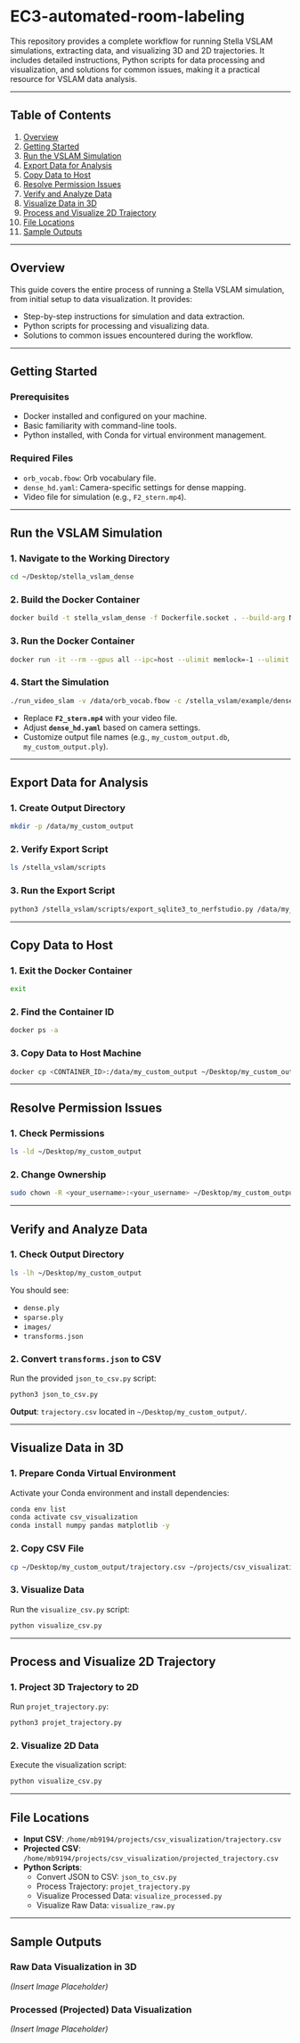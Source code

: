 # EC3-automated-room-labeling
This repository provides a complete workflow for running Stella VSLAM simulations, extracting data, and visualizing 3D and 2D trajectories. It includes detailed instructions, Python scripts for data processing and visualization, and solutions for common issues, making it a practical resource for VSLAM data analysis.


---

## Table of Contents

1. [Overview](#overview)
2. [Getting Started](#getting-started)
3. [Run the VSLAM Simulation](#run-the-vslam-simulation)
4. [Export Data for Analysis](#export-data-for-analysis)
5. [Copy Data to Host](#copy-data-to-host)
6. [Resolve Permission Issues](#resolve-permission-issues)
7. [Verify and Analyze Data](#verify-and-analyze-data)
8. [Visualize Data in 3D](#visualize-data-in-3d)
9. [Process and Visualize 2D Trajectory](#process-and-visualize-2d-trajectory)
10. [File Locations](#file-locations)
11. [Sample Outputs](#sample-outputs)

---

## Overview

This guide covers the entire process of running a Stella VSLAM simulation, from initial setup to data visualization. It provides:
- Step-by-step instructions for simulation and data extraction.
- Python scripts for processing and visualizing data.
- Solutions to common issues encountered during the workflow.

---

## Getting Started

### Prerequisites
- Docker installed and configured on your machine.
- Basic familiarity with command-line tools.
- Python installed, with Conda for virtual environment management.

### Required Files
- `orb_vocab.fbow`: Orb vocabulary file.
- `dense_hd.yaml`: Camera-specific settings for dense mapping.
- Video file for simulation (e.g., `F2_stern.mp4`).

---

## Run the VSLAM Simulation

### 1. Navigate to the Working Directory
```bash
cd ~/Desktop/stella_vslam_dense
```

### 2. Build the Docker Container
```bash
docker build -t stella_vslam_dense -f Dockerfile.socket . --build-arg NUM_THREADS=$(nproc)
```

### 3. Run the Docker Container
```bash
docker run -it --rm --gpus all --ipc=host --ulimit memlock=-1 --ulimit stack=67108864 -p 3001:3001 --name=stella_vslam_dense -v /home/mb9194/Desktop:/data stella_vslam_dense
```

### 4. Start the Simulation
```bash
./run_video_slam -v /data/orb_vocab.fbow -c /stella_vslam/example/dense/dense_hd.yaml -m /data/F2_stern.mp4 --frame-skip 3 -o /data/my_custom_output.db -p /data/my_custom_output.ply -k /data/my_custom_output_keyframes/
```
- Replace **`F2_stern.mp4`** with your video file.
- Adjust **`dense_hd.yaml`** based on camera settings.
- Customize output file names (e.g., `my_custom_output.db`, `my_custom_output.ply`).

---

## Export Data for Analysis

### 1. Create Output Directory
```bash
mkdir -p /data/my_custom_output
```

### 2. Verify Export Script
```bash
ls /stella_vslam/scripts
```

### 3. Run the Export Script
```bash
python3 /stella_vslam/scripts/export_sqlite3_to_nerfstudio.py /data/my_custom_output.db /data/my_custom_output/
```

---

## Copy Data to Host

### 1. Exit the Docker Container
```bash
exit
```

### 2. Find the Container ID
```bash
docker ps -a
```

### 3. Copy Data to Host Machine
```bash
docker cp <CONTAINER_ID>:/data/my_custom_output ~/Desktop/my_custom_output
```

---

## Resolve Permission Issues

### 1. Check Permissions
```bash
ls -ld ~/Desktop/my_custom_output
```

### 2. Change Ownership
```bash
sudo chown -R <your_username>:<your_username> ~/Desktop/my_custom_output
```

---

## Verify and Analyze Data

### 1. Check Output Directory
```bash
ls -lh ~/Desktop/my_custom_output
```
You should see:
- `dense.ply`
- `sparse.ply`
- `images/`
- `transforms.json`

### 2. Convert `transforms.json` to CSV
Run the provided `json_to_csv.py` script:
```bash
python3 json_to_csv.py
```
**Output**: `trajectory.csv` located in `~/Desktop/my_custom_output/`.

---

## Visualize Data in 3D

### 1. Prepare Conda Virtual Environment
Activate your Conda environment and install dependencies:
```bash
conda env list
conda activate csv_visualization
conda install numpy pandas matplotlib -y
```

### 2. Copy CSV File
```bash
cp ~/Desktop/my_custom_output/trajectory.csv ~/projects/csv_visualization/
```

### 3. Visualize Data
Run the `visualize_csv.py` script:
```bash
python visualize_csv.py
```

---

## Process and Visualize 2D Trajectory

### 1. Project 3D Trajectory to 2D
Run `projet_trajectory.py`:
```bash
python3 projet_trajectory.py
```

### 2. Visualize 2D Data
Execute the visualization script:
```bash
python visualize_csv.py
```

---

## File Locations

- **Input CSV**: `/home/mb9194/projects/csv_visualization/trajectory.csv`
- **Projected CSV**: `/home/mb9194/projects/csv_visualization/projected_trajectory.csv`
- **Python Scripts**:
  - Convert JSON to CSV: `json_to_csv.py`
  - Process Trajectory: `projet_trajectory.py`
  - Visualize Processed Data: `visualize_processed.py`
  - Visualize Raw Data: `visualize_raw.py`

---

## Sample Outputs

### Raw Data Visualization in 3D
*(Insert Image Placeholder)*

### Processed (Projected) Data Visualization
*(Insert Image Placeholder)*
```
